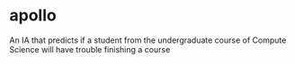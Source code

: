 # apollo
An IA that predicts if a student from the undergraduate course of Compute Science will have trouble finishing a course
